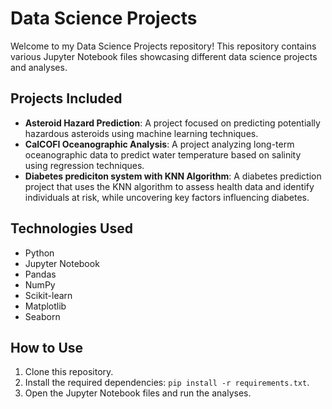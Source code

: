 # Data Science Projects

Welcome to my Data Science Projects repository! This repository contains various Jupyter Notebook files showcasing different data science projects and analyses.

## Projects Included

- **Asteroid Hazard Prediction**: A project focused on predicting potentially hazardous asteroids using machine learning techniques.
- **CalCOFI Oceanographic Analysis**: A project analyzing long-term oceanographic data to predict water temperature based on salinity using regression techniques.
- **Diabetes prediciton system with KNN Algorithm**: A diabetes prediction project that uses the KNN algorithm to assess health data and identify individuals at risk, while uncovering key factors influencing diabetes.

## Technologies Used

- Python
- Jupyter Notebook
- Pandas
- NumPy
- Scikit-learn
- Matplotlib
- Seaborn

## How to Use

1. Clone this repository.
2. Install the required dependencies: `pip install -r requirements.txt`.
3. Open the Jupyter Notebook files and run the analyses.
